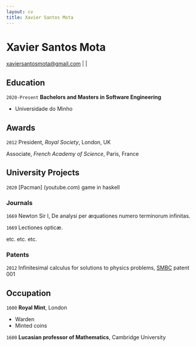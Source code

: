 ```yaml
---
layout: cv
title: Xavier Santos Mota
---
```

# Xavier Santos Mota
<!-- Physicist, Mathematician, Cambridge professor. -->

<div id="webaddress">
<a href="xaviersantosmota@gmail.com">xaviersantosmota@gmail.com</a>
| <a (+351) 966 118 086</a>
| <a Vila Verde, Portugal</a>
</div>

<!--
## Currently

Standing on the shoulders of giants

### Specialized in

Laws of motion, gravitation, minting coins, disliking [Robert Hooke](http://en.wikipedia.org/wiki/Robert_Hooke)


### Research interests

Cooling, power series, optics, alchemy, planetary motions, apples.

-->

## Education

`2020-Present`
__Bachelors and Masters in Software Engineering__

- Universidade do Minho

<!--
`June 1661 - now`
__Trinity College, Cambridge__

- Sizar

`1667 - death`
__Trinity College, Cambridge__

- Fellow

-->

## Awards

`2012`
President, *Royal Society*, London, UK

Associate, *French Academy of Science*, Paris, France



## University Projects

`2020`
[Pacman] (youtube.com) game in haskell 
<!-- A list is also available [online](http://scholar.google.co.uk/citations?user=LTOTl0YAAAAJ) -->

### Journals

`1669`
Newton Sir I, De analysi per æquationes numero terminorum infinitas. 

`1669`
Lectiones opticæ.

etc. etc. etc.

### Patents

`2012`
Infinitesimal calculus for solutions to physics problems, [SMBC](http://www.techdirt.com/articles/20121011/09312820678/if-patents-had-been-around-time-newton.shtml) patent 001


## Occupation

`1600`
__Royal Mint__, London

- Warden
- Minted coins

`1600`
__Lucasian professor of Mathematics__, Cambridge University



<!-- ### Footer

Last updated: May 2013 -->


